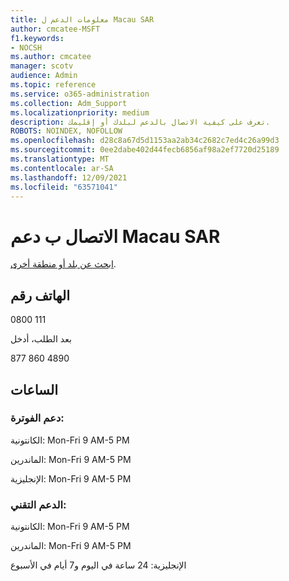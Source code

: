 ```yaml
---
title: معلومات الدعم ل Macau SAR
author: cmcatee-MSFT
f1.keywords:
- NOCSH
ms.author: cmcatee
manager: scotv
audience: Admin
ms.topic: reference
ms.service: o365-administration
ms.collection: Adm_Support
ms.localizationpriority: medium
description: تعرف على كيفية الاتصال بالدعم لبلدك أو إقليمك.
ROBOTS: NOINDEX, NOFOLLOW
ms.openlocfilehash: d28c8a67d5d1153aa2ab34c2682c7ed4c26a99d3
ms.sourcegitcommit: 0ee2dabe402d44fecb6856af98a2ef7720d25189
ms.translationtype: MT
ms.contentlocale: ar-SA
ms.lasthandoff: 12/09/2021
ms.locfileid: "63571041"
---
```

# <a name="contact-support-for-macau-sar"></a>الاتصال ب دعم Macau SAR

[ابحث عن بلد أو منطقة أخرى](../get-help-support.md).

## <a name="phone-number"></a>الهاتف رقم
0800 111

بعد الطلب، أدخل

877 860 4890

## <a name="hours"></a>الساعات
### <a name="billing-support"></a>دعم الفوترة:

الكانتونية: Mon-Fri 9 AM-5 PM

الماندرين: Mon-Fri 9 AM-5 PM

الإنجليزية: Mon-Fri 9 AM-5 PM

### <a name="technical-support"></a>الدعم التقني:

الكانتونية: Mon-Fri 9 AM-5 PM

الماندرين: Mon-Fri 9 AM-5 PM

الإنجليزية: 24 ساعة في اليوم و7 أيام في الأسبوع
